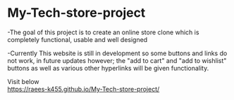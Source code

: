 # My-Tech-store-project
-The goal of this project is to create an online store clone which is completely functional, usable and well designed

-Currently This website is still in development so some buttons and links do not work, in future updates however; the "add to cart" and "add to wishlist" buttons as well as various other hyperlinks will be given functionality.

Visit below<br/>
<a href = "https://raees-k455.github.io/My-Tech-store-project/">https://raees-k455.github.io/My-Tech-store-project/ </a>
